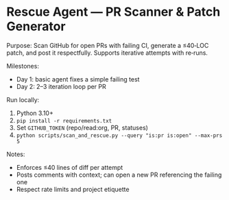 # Rescue Agent — PR Scanner & Patch Generator

Purpose: Scan GitHub for open PRs with failing CI, generate a ≤40‑LOC patch, and post it respectfully. Supports iterative attempts with re‑runs.

Milestones:
- Day 1: basic agent fixes a simple failing test
- Day 2: 2–3 iteration loop per PR

Run locally:
1) Python 3.10+
2) `pip install -r requirements.txt`
3) Set `GITHUB_TOKEN` (repo/read:org, PR, statuses)
4) `python scripts/scan_and_rescue.py --query "is:pr is:open" --max-prs 5`

Notes:
- Enforces ≤40 lines of diff per attempt
- Posts comments with context; can open a new PR referencing the failing one
- Respect rate limits and project etiquette
